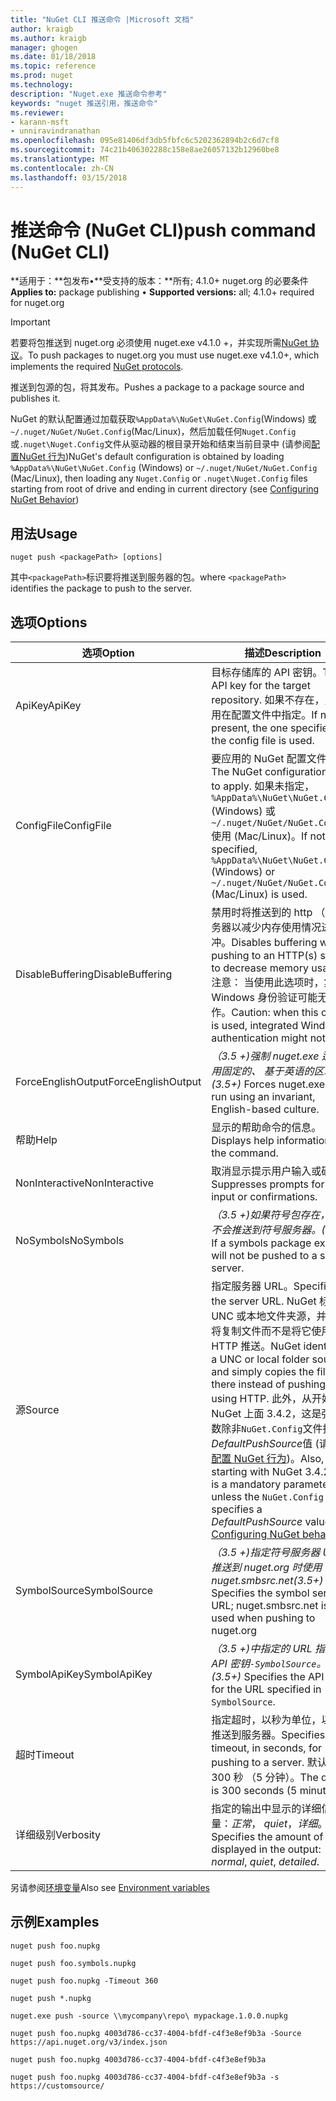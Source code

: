 ```yaml
---
title: "NuGet CLI 推送命令 |Microsoft 文档"
author: kraigb
ms.author: kraigb
manager: ghogen
ms.date: 01/18/2018
ms.topic: reference
ms.prod: nuget
ms.technology: 
description: "Nuget.exe 推送命令参考"
keywords: "nuget 推送引用，推送命令"
ms.reviewer:
- karann-msft
- unniravindranathan
ms.openlocfilehash: 095e81406df3db5fbfc6c5202362894b2c6d7cf8
ms.sourcegitcommit: 74c21b406302288c158e8ae26057132b12960be8
ms.translationtype: MT
ms.contentlocale: zh-CN
ms.lasthandoff: 03/15/2018
---
```

# <a name="push-command-nuget-cli"></a><span data-ttu-id="c1bb8-104">推送命令 (NuGet CLI)</span><span class="sxs-lookup"><span data-stu-id="c1bb8-104">push command (NuGet CLI)</span></span>

<span data-ttu-id="c1bb8-105">**适用于：**包发布&bullet;**受支持的版本：**所有; 4.1.0+ nuget.org 的必要条件</span><span class="sxs-lookup"><span data-stu-id="c1bb8-105">**Applies to:** package publishing &bullet; **Supported versions:** all; 4.1.0+ required for nuget.org</span></span>

> [!Important]
> <span data-ttu-id="c1bb8-106">若要将包推送到 nuget.org 必须使用 nuget.exe v4.1.0 +，并实现所需[NuGet 协议](../api/nuget-protocols.md)。</span><span class="sxs-lookup"><span data-stu-id="c1bb8-106">To push packages to nuget.org you must use nuget.exe v4.1.0+, which implements the required [NuGet protocols](../api/nuget-protocols.md).</span></span>

<span data-ttu-id="c1bb8-107">推送到包源的包，将其发布。</span><span class="sxs-lookup"><span data-stu-id="c1bb8-107">Pushes a package to a package source and publishes it.</span></span>

<span data-ttu-id="c1bb8-108">NuGet 的默认配置通过加载获取`%AppData%\NuGet\NuGet.Config`(Windows) 或`~/.nuget/NuGet/NuGet.Config`(Mac/Linux)，然后加载任何`Nuget.Config`或`.nuget\Nuget.Config`文件从驱动器的根目录开始和结束当前目录中 (请参阅[配置NuGet 行为](../consume-packages/configuring-nuget-behavior.md))</span><span class="sxs-lookup"><span data-stu-id="c1bb8-108">NuGet's default configuration is obtained by loading `%AppData%\NuGet\NuGet.Config` (Windows) or `~/.nuget/NuGet/NuGet.Config` (Mac/Linux), then loading any `Nuget.Config` or `.nuget\Nuget.Config` files starting from root of drive and ending in current directory (see [Configuring NuGet Behavior](../consume-packages/configuring-nuget-behavior.md))</span></span>

## <a name="usage"></a><span data-ttu-id="c1bb8-109">用法</span><span class="sxs-lookup"><span data-stu-id="c1bb8-109">Usage</span></span>

```cli
nuget push <packagePath> [options]
```

<span data-ttu-id="c1bb8-110">其中`<packagePath>`标识要将推送到服务器的包。</span><span class="sxs-lookup"><span data-stu-id="c1bb8-110">where `<packagePath>` identifies the package to push to the server.</span></span>

## <a name="options"></a><span data-ttu-id="c1bb8-111">选项</span><span class="sxs-lookup"><span data-stu-id="c1bb8-111">Options</span></span>

| <span data-ttu-id="c1bb8-112">选项</span><span class="sxs-lookup"><span data-stu-id="c1bb8-112">Option</span></span> | <span data-ttu-id="c1bb8-113">描述</span><span class="sxs-lookup"><span data-stu-id="c1bb8-113">Description</span></span> |
| --- | --- |
| <span data-ttu-id="c1bb8-114">ApiKey</span><span class="sxs-lookup"><span data-stu-id="c1bb8-114">ApiKey</span></span> | <span data-ttu-id="c1bb8-115">目标存储库的 API 密钥。</span><span class="sxs-lookup"><span data-stu-id="c1bb8-115">The API key for the target repository.</span></span> <span data-ttu-id="c1bb8-116">如果不存在，则使用在配置文件中指定。</span><span class="sxs-lookup"><span data-stu-id="c1bb8-116">If not present,  the one specified in the config file is used.</span></span> |
| <span data-ttu-id="c1bb8-117">ConfigFile</span><span class="sxs-lookup"><span data-stu-id="c1bb8-117">ConfigFile</span></span> | <span data-ttu-id="c1bb8-118">要应用的 NuGet 配置文件。</span><span class="sxs-lookup"><span data-stu-id="c1bb8-118">The NuGet configuration file to apply.</span></span> <span data-ttu-id="c1bb8-119">如果未指定， `%AppData%\NuGet\NuGet.Config` (Windows) 或`~/.nuget/NuGet/NuGet.Config`使用 (Mac/Linux)。</span><span class="sxs-lookup"><span data-stu-id="c1bb8-119">If not specified, `%AppData%\NuGet\NuGet.Config` (Windows) or `~/.nuget/NuGet/NuGet.Config` (Mac/Linux) is used.</span></span>|
| <span data-ttu-id="c1bb8-120">DisableBuffering</span><span class="sxs-lookup"><span data-stu-id="c1bb8-120">DisableBuffering</span></span> | <span data-ttu-id="c1bb8-121">禁用时将推送到的 http （s） 服务器以减少内存使用情况进行缓冲。</span><span class="sxs-lookup"><span data-stu-id="c1bb8-121">Disables buffering when pushing to an HTTP(s) server to decrease memory usages.</span></span> <span data-ttu-id="c1bb8-122">注意： 当使用此选项时，集成的 Windows 身份验证可能无法工作。</span><span class="sxs-lookup"><span data-stu-id="c1bb8-122">Caution: when this option is used, integrated Windows authentication might not work.</span></span> |
| <span data-ttu-id="c1bb8-123">ForceEnglishOutput</span><span class="sxs-lookup"><span data-stu-id="c1bb8-123">ForceEnglishOutput</span></span> | <span data-ttu-id="c1bb8-124">*（3.5 +)*强制 nuget.exe 运行使用固定的、 基于英语的区域性。</span><span class="sxs-lookup"><span data-stu-id="c1bb8-124">*(3.5+)* Forces nuget.exe to run using an invariant, English-based culture.</span></span> |
| <span data-ttu-id="c1bb8-125">帮助</span><span class="sxs-lookup"><span data-stu-id="c1bb8-125">Help</span></span> | <span data-ttu-id="c1bb8-126">显示的帮助命令的信息。</span><span class="sxs-lookup"><span data-stu-id="c1bb8-126">Displays help information for the command.</span></span> |
| <span data-ttu-id="c1bb8-127">NonInteractive</span><span class="sxs-lookup"><span data-stu-id="c1bb8-127">NonInteractive</span></span> | <span data-ttu-id="c1bb8-128">取消显示提示用户输入或确认。</span><span class="sxs-lookup"><span data-stu-id="c1bb8-128">Suppresses prompts for user input or confirmations.</span></span> |
| <span data-ttu-id="c1bb8-129">NoSymbols</span><span class="sxs-lookup"><span data-stu-id="c1bb8-129">NoSymbols</span></span> | <span data-ttu-id="c1bb8-130">*（3.5 +)*如果符号包存在，它将不会推送到符号服务器。</span><span class="sxs-lookup"><span data-stu-id="c1bb8-130">*(3.5+)* If a symbols package exists, it will not be pushed to a symbol server.</span></span> |
| <span data-ttu-id="c1bb8-131">源</span><span class="sxs-lookup"><span data-stu-id="c1bb8-131">Source</span></span> | <span data-ttu-id="c1bb8-132">指定服务器 URL。</span><span class="sxs-lookup"><span data-stu-id="c1bb8-132">Specifies the server URL.</span></span> <span data-ttu-id="c1bb8-133">NuGet 标识的 UNC 或本地文件夹源，并只需将复制文件而不是将它使用 HTTP 推送。</span><span class="sxs-lookup"><span data-stu-id="c1bb8-133">NuGet identifies a UNC or local folder source and simply copies the file there instead of pushing it using HTTP.</span></span>  <span data-ttu-id="c1bb8-134">此外，从开始 NuGet 上面 3.4.2，这是强制参数除非`NuGet.Config`文件指定*DefaultPushSource*值 (请参阅[配置 NuGet 行为](../consume-packages/configuring-nuget-behavior.md))。</span><span class="sxs-lookup"><span data-stu-id="c1bb8-134">Also, starting with NuGet 3.4.2, this is a mandatory parameter unless the `NuGet.Config` file specifies a *DefaultPushSource* value (see [Configuring NuGet behavior](../consume-packages/configuring-nuget-behavior.md)).</span></span> |
| <span data-ttu-id="c1bb8-135">SymbolSource</span><span class="sxs-lookup"><span data-stu-id="c1bb8-135">SymbolSource</span></span> | <span data-ttu-id="c1bb8-136">*（3.5 +)*指定符号服务器 URL; 推送到 nuget.org 时使用 nuget.smbsrc.net</span><span class="sxs-lookup"><span data-stu-id="c1bb8-136">*(3.5+)* Specifies the symbol server URL; nuget.smbsrc.net is used when pushing to nuget.org</span></span> |
| <span data-ttu-id="c1bb8-137">SymbolApiKey</span><span class="sxs-lookup"><span data-stu-id="c1bb8-137">SymbolApiKey</span></span> | <span data-ttu-id="c1bb8-138">*（3.5 +)*中指定的 URL 指定的 API 密钥`-SymbolSource`。</span><span class="sxs-lookup"><span data-stu-id="c1bb8-138">*(3.5+)* Specifies the API key for the URL specified in `-SymbolSource`.</span></span> |
| <span data-ttu-id="c1bb8-139">超时</span><span class="sxs-lookup"><span data-stu-id="c1bb8-139">Timeout</span></span> | <span data-ttu-id="c1bb8-140">指定超时，以秒为单位，以便将推送到服务器。</span><span class="sxs-lookup"><span data-stu-id="c1bb8-140">Specifies the timeout, in seconds, for pushing to a server.</span></span> <span data-ttu-id="c1bb8-141">默认值为 300 秒 （5 分钟）。</span><span class="sxs-lookup"><span data-stu-id="c1bb8-141">The default is 300 seconds (5 minutes).</span></span> |
| <span data-ttu-id="c1bb8-142">详细级别</span><span class="sxs-lookup"><span data-stu-id="c1bb8-142">Verbosity</span></span> | <span data-ttu-id="c1bb8-143">指定的输出中显示的详细信息量：*正常*， *quiet*，*详细*。</span><span class="sxs-lookup"><span data-stu-id="c1bb8-143">Specifies the amount of detail displayed in the output: *normal*, *quiet*, *detailed*.</span></span> |

<span data-ttu-id="c1bb8-144">另请参阅[环境变量](cli-ref-environment-variables.md)</span><span class="sxs-lookup"><span data-stu-id="c1bb8-144">Also see [Environment variables](cli-ref-environment-variables.md)</span></span>

## <a name="examples"></a><span data-ttu-id="c1bb8-145">示例</span><span class="sxs-lookup"><span data-stu-id="c1bb8-145">Examples</span></span>

```cli
nuget push foo.nupkg

nuget push foo.symbols.nupkg

nuget push foo.nupkg -Timeout 360

nuget push *.nupkg

nuget.exe push -source \\mycompany\repo\ mypackage.1.0.0.nupkg

nuget push foo.nupkg 4003d786-cc37-4004-bfdf-c4f3e8ef9b3a -Source https://api.nuget.org/v3/index.json

nuget push foo.nupkg 4003d786-cc37-4004-bfdf-c4f3e8ef9b3a

nuget push foo.nupkg 4003d786-cc37-4004-bfdf-c4f3e8ef9b3a -s https://customsource/
```
